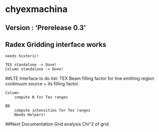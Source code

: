 # chyexmachina

## Version : 'Prerelease 0.3'


## Radex Gridding interface works
    needs historic!

    TEX standalone -> Done!
    Column standalone -> Done!

##LTE Interface to do list:
    TEX 
        Beam filling factor for line emitting region
        continuum source + its filling factor.
        
    
    Column
        compute N for Tex ranges
    
    BB
        compute intensities for Tex ranges
        Needs Helpers!

##Next
    Documentation
    Grid analysis
    Chi^2 of grid

